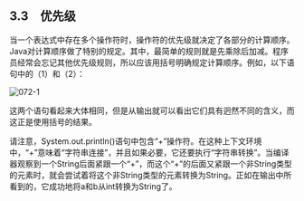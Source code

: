 ## 3.3　优先级

当一个表达式中存在多个操作符时，操作符的优先级就决定了各部分的计算顺序。Java对计算顺序做了特别的规定。其中，最简单的规则就是先乘除后加减。程序员经常会忘记其他优先级规则，所以应该用括号明确规定计算顺序。例如，以下语句中的（1）和（2）：

![072-1](../Images/image02652.jpeg)

这两个语句看起来大体相同，但是从输出就可以看出它们具有迥然不同的含义，而这正是使用括号的结果。

请注意，System.out.println()语句中包含“+”操作符。在这种上下文环境中，“+”意味着“字符串连接”，并且如果必要，它还要执行“字符串转换”。当编译器观察到一个String后面紧跟一个“+”，而这个“+”的后面又紧跟一个非String类型的元素时，就会尝试着将这个非String类型的元素转换为String。正如在输出中所看到的，它成功地将a和b从int转换为String了。